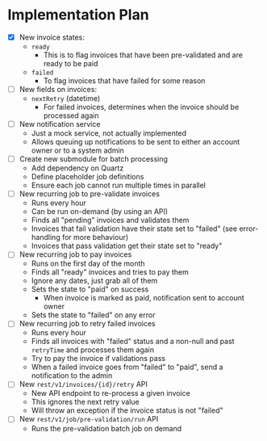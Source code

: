 # Implementation Plan

- [x] New invoice states:
    - `ready`
        - This is to flag invoices that have been pre-validated and are ready to be paid
    - `failed`
        - To flag invoices that have failed for some reason
- [ ] New fields on invoices:
    - `nextRetry` (datetime)
        - For failed invoices, determines when the invoice should be processed again
- [ ] New notification service
    - Just a mock service, not actually implemented
    - Allows queuing up notifications to be sent to either an account owner or to a system admin
- [ ] Create new submodule for batch processing
    - Add dependency on Quartz
    - Define placeholder job definitions
    - Ensure each job cannot run multiple times in parallel
- [ ] New recurring job to pre-validate invoices
    - Runs every hour
    - Can be run on-demand (by using an API)
    - Finds all "pending" invoices and validates them
    - Invoices that fail validation have their state set to "failed" (see error-handling for more behaviour)
    - Invoices that pass validation get their state set to "ready"
- [ ] New recurring job to pay invoices
    - Runs on the first day of the month
    - Finds all "ready" invoices and tries to pay them
    - Ignore any dates, just grab all of them
    - Sets the state to "paid" on success
        - When invoice is marked as paid, notification sent to account owner
    - Sets the state to "failed" on any error
- [ ] New recurring job to retry failed invoices
    - Runs every hour
    - Finds all invoices with "failed" status and a non-null and past `retryTime` and processes them again
    - Try to pay the invoice if validations pass
    - When a failed invoice goes from "failed" to "paid", send a notification to the admin
- [ ] New `rest/v1/invoices/{id}/retry` API
    - New API endpoint to re-process a given invoice
    - This ignores the next retry value
    - Will throw an exception if the invoice status is not "failed"
- [ ] New `rest/v1/job/pre-validation/run` API
    - Runs the pre-validation batch job on demand
